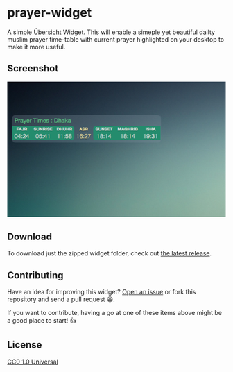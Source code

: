 prayer-widget
==========================

A simple [Übersicht](http://tracesof.net/uebersicht/) Widget. This will enable a simeple yet beautiful dailty muslim prayer time-table with current prayer highlighted on your desktop to make it more useful.

## Screenshot

![Analog clock widget for übersicht](./screenshot.png)

## Download

To download just the zipped widget folder, check out [the latest release](https://github.com/ashikahmad/prayer-widget/releases/latest).

## Contributing

Have an idea for improving this widget? [Open an issue](https://github.com/ashikahmad/prayer-widget/issues/new) or fork this repository and send a pull request :grinning:.

If you want to contribute, having a go at one of these items above might be a good place to start! :+1:

## License

[CC0 1.0 Universal](./LICENSE)